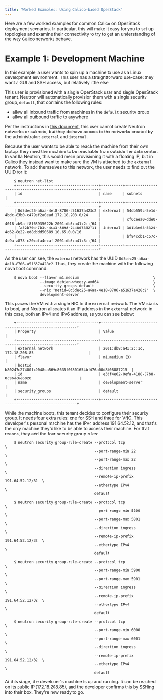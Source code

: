 ```yaml
---
title: 'Worked Examples: Using Calico-based OpenStack'
---
```


Here are a few worked examples for common Calico on OpenStack deployment
scenarios. In particular, this will make it easy for
you to set up topologies and examine their connectivity to try to get an
understanding of the way Calico networks behave.

Example 1: Development Machine
==============================

In this example, a user wants to spin up a machine to use as a Linux
development environment. This user has a straightforward use-case: they
want a GUI and SSH access, but relatively little else.

This user is provisioned with a single OpenStack user and single
OpenStack tenant. Neutron will automatically provision them with a
single security group, `default`, that contains the following rules:

-   allow all inbound traffic from machines in the `default` security
    group
-   allow all outbound traffic to anywhere

Per the instructions in [this document]({{site.baseurl}}/{{page.version}}/getting-started/openstack/connectivity), this user cannot create
Neutron networks or subnets, but they do have access to the networks
created by the administrator: `external` and `internal`.

Because the user wants to be able to reach the machine from their own
laptop, they need the machine to be reachable from outside the data
center. In vanilla Neutron, this would mean provisioning it with a
floating IP, but in Calico they instead want to make sure the VM is
attached to the `external` network. To add themselves to this network,
the user needs to find out the UUID for it:

```
    $ neutron net-list
    +--------------------------------------+----------+----------------------------------------------------------+
    | id                                   | name     | subnets                                                  |
    +--------------------------------------+----------+----------------------------------------------------------+
    | 8d5dec25-a6aa-4e18-8706-a51637a428c2 | external | 54db559c-5e1d-4bdc-83b0-c479ef2a0ead 172.18.208.0/24     |
    |                                      |          | cf6ceea0-dde0-4018-ab9a-f8f68935622b 2001:db8:a41:2::/64 |
    | fa52b704-7b3c-4c83-8698-244807352711 | internal | 301b3e63-5324-4d62-8e22-ed8dddd50689 10.65.0.0/16        |
    |                                      |          | bf94ccb1-c57c-4c9a-a873-c20cbfa4ecaf 2001:db8:a41:3::/64 |
    +--------------------------------------+----------+----------------------------------------------------------+
```

As the user can see, the `external` network has the UUID
`8d5dec25-a6aa-4e18-8706-a51637a428c2`. Thus, they create the machine
with the following nova boot command:

```
    $ nova boot --flavor m1.medium                                  \
                --image debian-wheezy-amd64                         \
                --security-groups default                           \
                --nic "netid=8d5dec25-a6aa-4e18-8706-a51637a428c2"  \
                development-server
```

This places the VM with a single NIC in the `external` network. The VM
starts to boot, and Neutron allocates it an IP address in the `external`
network: in this case, both an IPv4 and IPv6 address, as you can see
below:

```
    +--------------------------------------+-----------------------------------------------------------+
    | Property                             | Value                                                     |
    +--------------------------------------+-----------------------------------------------------------+
    | external network                     | 2001:db8:a41:2::1c, 172.18.208.85                         |
    | flavor                               | m1.medium (3)                                             |
    | hostId                               | b80247c27400fc9048ca569c8635f00801654bf676a00d8f08887215  |
    | id                                   | e36f4e62-0efa-4188-87b8-8c96dc6e6028                      |
    | name                                 | development-server                                        |
    | security_groups                      | default                                                   |
    +--------------------------------------+-----------------------------------------------------------+
```

While the machine boots, this tenant decides to configure their security
group. It needs four extra rules: one for SSH and three for VNC. This
developer's personal machine has the IPv4 address 191.64.52.12, and
that's the only machine they'd like to be able to access their machine.
For that reason, they add the four security group rules:

```
    $ neutron security-group-rule-create --protocol tcp                      \
                                         --port-range-min 22                 \
                                         --port-range-max 22                 \
                                         --direction ingress                 \
                                         --remote-ip-prefix 191.64.52.12/32  \
                                         --ethertype IPv4                    \
                                         default

    $ neutron security-group-rule-create --protocol tcp                      \
                                         --port-range-min 5800               \
                                         --port-range-max 5801               \
                                         --direction ingress                 \
                                         --remote-ip-prefix 191.64.52.12/32  \
                                         --ethertype IPv4                    \
                                         default

    $ neutron security-group-rule-create --protocol tcp                      \
                                         --port-range-min 5900               \
                                         --port-range-max 5901               \
                                         --direction ingress                 \
                                         --remote-ip-prefix 191.64.52.12/32  \
                                         --ethertype IPv4                    \
                                         default

    $ neutron security-group-rule-create --protocol tcp                      \
                                         --port-range-min 6000               \
                                         --port-range-max 6001               \
                                         --direction ingress                 \
                                         --remote-ip-prefix 191.64.52.12/32  \
                                         --ethertype IPv4                    \
                                         default
```

At this stage, the developer's machine is up and running. It can be
reached on its public IP (172.18.208.85), and the developer confirms
this by SSHing into their box. They're now ready to go.
